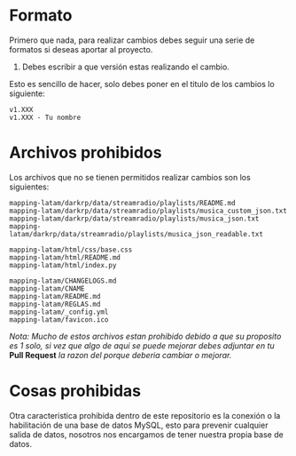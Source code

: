 # Formato

Primero que nada, para realizar cambios debes seguir una serie de formatos si deseas aportar al proyecto.

1. Debes escribir a que versión estas realizando el cambio.

Esto es sencillo de hacer, solo debes poner en el titulo de los cambios lo siguiente:

    v1.XXX
    v1.XXX - Tu nombre

# Archivos prohibidos

Los archivos que no se tienen permitidos realizar cambios son los siguientes:
    
    mapping-latam/darkrp/data/streamradio/playlists/README.md
    mapping-latam/darkrp/data/streamradio/playlists/musica_custom_json.txt
    mapping-latam/darkrp/data/streamradio/playlists/musica_json.txt
    mapping-latam/darkrp/data/streamradio/playlists/musica_json_readable.txt
    
    mapping-latam/html/css/base.css
    mapping-latam/html/README.md
    mapping-latam/html/index.py
    
    mapping-latam/CHANGELOGS.md
    mapping-latam/CNAME
    mapping-latam/README.md
    mapping-latam/REGLAS.md
    mapping-latam/_config.yml
    mapping-latam/favicon.ico

*Nota: Mucho de estos archivos estan prohibido debido a que su proposito es 1 solo, si vez que algo de aqui se puede mejorar debes adjuntar en tu* **Pull Request** *la razon del porque deberia cambiar o mejorar.*

# Cosas prohibidas

Otra caracteristica prohibida dentro de este repositorio es la conexión o la habilitación de una base de datos MySQL, esto para prevenir cualquier salida de datos, nosotros nos encargamos de tener nuestra propia base de datos.